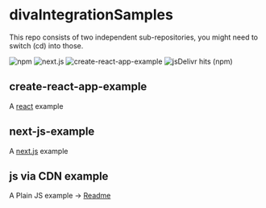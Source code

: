 # divaIntegrationSamples

This repo consists of two independent sub-repositories, you might need to switch (cd) into those.

![npm](https://img.shields.io/npm/v/@crystaldesign/diva-core) ![next.js](https://github.com/Crystal-Design-GmbH/divaIntegrationSamples/actions/workflows/build-next-js-example.yml/badge.svg) ![create-react-app-example](https://github.com/Crystal-Design-GmbH/divaIntegrationSamples/actions/workflows/build-create-react-app-example.yml/badge.svg) ![jsDelivr hits (npm)](https://img.shields.io/jsdelivr/npm/hm/@crystaldesign/diva-core)

## create-react-app-example
A [react](https://reactjs.org/) example


## next-js-example
A [next.js](https://nextjs.org/) example

## js via CDN example
A Plain JS example -> [Readme](/plain-js-example/README.md)